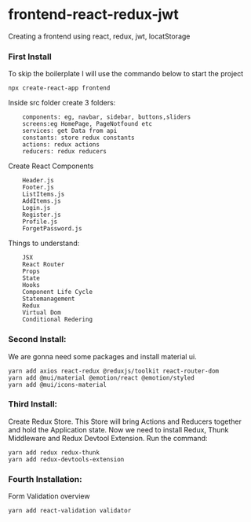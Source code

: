 # frontend-react-redux-jwt
Creating a frontend using react, redux, jwt, locatStorage
### First Install
To skip the boilerplate I will use the commando below to start the project
    
    npx create-react-app frontend
    
Inside src folder create 3 folders:

        components: eg, navbar, sidebar, buttons,sliders
        screens:eg HomePage, PageNotfound etc
        services: get Data from api
        constants: store redux constants
        actions: redux actions
        reducers: redux reducers
        
        
Create React Components

        Header.js
        Footer.js
        ListItems.js
        AddItems.js
        Login.js
        Register.js
        Profile.js
        ForgetPassword.js
    
Things to understand:
    
        JSX
        React Router
        Props
        State
        Hooks
        Component Life Cycle
        Statemanagement
        Redux
        Virtual Dom
        Conditional Redering
        
        
### Second Install:
We are gonna need some packages and install material ui.

    yarn add axios react-redux @reduxjs/toolkit react-router-dom
    yarn add @mui/material @emotion/react @emotion/styled
    yarn add @mui/icons-material

### Third Install:
Create Redux Store. This Store will bring Actions and Reducers together and hold the Application state.
Now we need to install Redux, Thunk Middleware and Redux Devtool Extension.
Run the command:

    yarn add redux redux-thunk
    yarn add redux-devtools-extension

### Fourth Installation:
Form Validation overview

    yarn add react-validation validator
